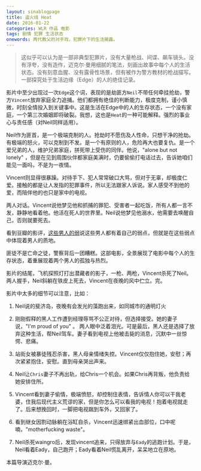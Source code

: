 ```yaml
---
layout: sinablogpage
title: 盗火线 Heat
date: 2016-01-22
categories: WLR 作品 电影
tags: 剧情 犯罪 生活状态
onewords: 两代教父的对手戏，犯罪片下的生活揭露。
---
```

> 这似乎可以认为是一部非典型犯罪片，没有大量枪战、间谍、飙车镜头。没有浮夸，没有造作，迈克尔·曼用细腻的笔法，刻画出故事中每个人的生活状态。没有刻意血腥、没有露骨性场景，但有被作为警方教材的枪战描写。一部探究处于生活边缘（Edge）的人的绝佳记录。

影片中至少出现过一次`Edge`这个词，表现的是劫匪方`Neil`不带任何牵挂抢劫，警方`Vincent`放弃家庭全力追捕。他们都拥有绝佳的判断能力，极度克制，谨小慎微，时刻全情投入到关键事中。这是生活在Edge中的人的生存状态，一个没有家庭，一个第三次婚姻即将破裂。我想，这也是`Heat`的一种可能解释。强烈的事业心与责任感（对Neil同样适用）。

Neil作为匪首，是一个极端克制的人。抢劫时不愿伤及人性命，只想干净的抢劫。有极端的怒火，可以克制到不发。是一个有原则的人，危险再大也要复仇。是一个爱兄弟的人，维护兄弟家庭，拼死带上受伤的同伴。他说，"alone but not lonely" ，但是在见到周围伙伴都家庭美满时，仍要偷偷打电话过去，告诉她咱们能见一面吗，不是为一夜情。

Vincent则显得很暴躁。对待手下、犯人常常破口大骂，但对于无辜，却极度仁爱。接触的都是让人发指的犯罪事件，所以无法跟家人诉说。家人感受不到他的爱，而陪伴他的也只是家中的电视。

两人对话。Vincent说他梦见他和抓捕的罪犯、受害者一起吃饭，所有人都一言不发，静静地看着他。他活在死人的世界里。Neil说他梦见他溺水，他需要去唤醒自己，否则就要死去。

看到豆瓣的影评，[这些男人的弱](http://movie.douban.com/review/1236434/)说这些男人都有着自己的弱点，但就是在这些弱点中体现着男人的质地。

匪徒不是亡命之徒，警察背后一团糟糕。这部电影，全景展现了电影中每个人的生存状态，着重展现着两个男人的孤独与热烈。

影片的结尾，飞机探照灯打出潜藏者的影子，一枪、两枪，Vincent杀死了Neil。两人握手，Neil斜躺在铁皮上死去，Vincent在夜晚的风中伫立。完。

影片中太多的细节可以注意，比如：

1. Neil说的斐济岛，夜晚有会发光的藻跑出来，如同城市的通明灯火

2. 刚刚假释的黑人工作遭到经理辱骂不公正对待，但选择接受。她的妻子说，"I'm proud of you" 。 两人眼中泛着泪光。可是最后，黑人还是选择了放弃这种生活，帮Neil驾车。妻子看到电视上他被击毙的消息，沉默中一丝惊愕、悲痛。

3. 站街女被暴徒残忍杀害，黑人母亲情绪失控。Vincent仅仅抱住她，安慰；再次紧紧抱住，安慰。直到母亲哭出声来。

4. Neil让`Chris`妻子不再出轨，给Chris一个机会。如果Chris再背叛，他负责给她安排住所。

5. Vincent看到妻子偷情，极端愤怒，却控制住表情，告诉情人你可以干我老婆，住我后现代主义荒谬的家，但是你怎么可以看我的电视！抱着电视就走了。后来想挽回时，一脚把电视踹到车外，又回家了。

6. 看到继女因割动脉躺在浴缸自杀，Vincent迅速绑紧出血部位，口中呢喃，"motherfucking waste"。

7. Neil杀死waingro后，发现vincent追来，只得放弃与`Eady`的逃跑计划。于是，Neil看着Eady，自己跑开；Eady看着Neil慌乱离开，呆呆地立在原地。

本篇导演迈克尔·曼。